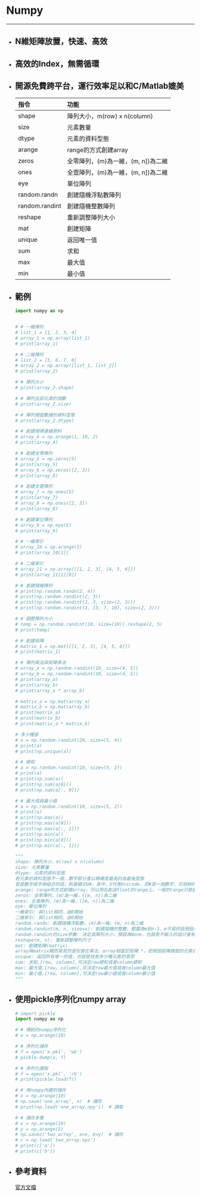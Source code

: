 # Numpy
---

+ ## N維矩陣放置，快速、高效
+ ## 高效的Index，無需循環
+ ## 開源免費跨平台，運行效率足以和C/Matlab媲美
    | 指令           | 功能                               |
    | :------------- | :--------------------------------- |
    | shape          | 陣列大小，m(row) x n(column)       |
    | size           | 元素數量                           |
    | dtype          | 元素的資料型態                     |
    | arange         | range的方式創建array               |
    | zeros          | 全零陣列，(m)為一維，(m, n])為二維 |
    | ones           | 全壹陣列，(m)為一維，(m, n])為二維 |
    | eye            | 單位陣列                           |
    | random.randn   | 創建隨機浮點數陣列                 |
    | random.randint | 創建隨機整數陣列                   |
    | reshape        | 重新調整陣列大小                   |
    | mat            | 創建矩陣                           |
    | unique         | 返回唯一值                         |
    | sum            | 求和                               |
    | max            | 最大值                             |
    | min            | 最小值                             |
+ ## 範例
    ```python
    import numpy as np


    # # 一維陣列
    # list_1 = [1, 2, 3, 4]
    # array_1 = np.array(list_1)
    # print(array_1)

    # # 二維陣列
    # list_2 = [5, 6, 7, 8]
    # array_2 = np.array([list_1, list_2])
    # print(array_2)

    # # 陣列大小
    # print(array_2.shape)

    # # 陣列全部元素的個數
    # print(array_2.size)

    # # 陣列裡面數據的資料型態
    # print(array_2.dtype)

    # # 創建規律連續資料
    # array_4 = np.arange(1, 10, 2)
    # print(array_4)

    # # 創建全零陣列
    # array_5 = np.zeros(5)
    # print(array_5)
    # array_6 = np.zeros([2, 3])
    # print(array_6)

    # # 創建全壹陣列
    # array_7 = np.ones(5)
    # print(array_7)
    # array_8 = np.ones([2, 3])
    # print(array_8)

    # # 創建單位陣列
    # array_9 = np.eye(5)
    # print(array_9)

    # # 一維索引
    # array_10 = np.arange(5)
    # print(array_10[1])

    # # 二維索引
    # array_11 = np.array([[1, 2, 3], [4, 5, 6]])
    # print(array_11[1][0])

    # # 創建隨機陣列
    # print(np.random.randn(2, 4))
    # print(np.random.randint(2, 3))
    # print(np.random.randint(2, 3, size=(2, 3)))
    # print(np.random.randint(2, [3, 7, 10], size=(2, 3)))

    # # 調整陣列大小
    # temp = np.random.randint(10, size=(10)).reshape(2, 5)
    # print(temp)

    # # 創建矩陣
    # matrix_1 = np.mat([[1, 2, 3], [4, 5, 6]])
    # print(matrix_1)

    # # 陣列乘法與矩陣乘法
    # array_a = np.random.randint(10, size=(4, 5))
    # array_b = np.random.randint(10, size=(4, 5))
    # print(array_a)
    # print(array_b)
    # print(array_a * array_b)

    # matrix_a = np.mat(array_a)
    # matrix_b = np.mat(array_b)
    # print(matrix_a)
    # print(matrix_b)
    # print(matrix_a * matrix_b)

    # 多少種值
    # a = np.random.randint(20, size=(5, 4))
    # print(a)
    # print(np.unique(a))

    # # 總和
    # a = np.random.randint(10, size=(5, 2))
    # print(a)
    # print(np.sum(a))
    # print(np.sum(a[0]))
    # print(np.sum(a[:, 0]))

    # # 最大值與最小值
    # a = np.random.randint(10, size=(5, 2))
    # print(a)
    # print(np.max(a))
    # print(np.max(a[0]))
    # print(np.max(a[:, 1]))
    # print(np.min(a))
    # print(np.min(a[0]))
    # print(np.min(a[:, 1]))

    """
    shape: 陣列大小，m(row) x n(column)
    size: 元素數量
    dtype: 元素的資料型態
    若元素的資料型態不一致，數字部分會以精確度最高的為最後型態
    若是數字與字串組合的話，則會顯示U#，其中，U代表Unicode，而#是一個數字，可容納的元素數量，這個數字每個平台會有所差異
    arange: range的方式創建array，可以用在創造float的range上，一般的range只能創造int的
    zeros: 全零陣列，(m)為一維，([m, n])為二維
    ones: 全壹陣列，(m)為一維，([m, n])為二維
    eye: 單位陣列
    一維索引: 與list相同，由0開始
    二維索引: 與list相同，由0開始
    random.randn: 創建隨機浮點數，(m)為一維，(m, n)為二維
    random.randint(m, n, size=x): 創建隨機的整數，範圍為m到n-1，m不寫的話預設是0,m與n也可以用[]來指定其數字的上下限
    random.randint的size參數: 決定其陣列大小，預設為None，也就是不輸入的話只會有一個數字
    reshape(m, n): 重新調整陣列尺寸
    mat: 創建矩陣(matrix)
    array與matrix顯而易見的差別會在乘法，array相當於矩陣.*，把兩個矩陣裡面的元素各別相乘，而matrix相當於一般矩陣相乘，第二個矩陣的row=第一個矩陣的column才行
    unique: 返回所有唯一的值，也就是找有多少種元素的意思
    sum: 求和,[row, column],可決定row總和或者column總和
    max: 最大值,[row, column],可決定row最大值或者column最大值
    min: 最小值,[row, column],可決定row最小值或者column最小值
    """
    ```

+ ## 使用pickle序列化numpy array
    ```python
    # import pickle
    import numpy as np

    # # 傳統的numpy序列化
    # x = np.arange(10)

    # # 序列化儲存
    # f = open('x.pkl', 'wb')
    # pickle.dump(x, f)

    # # 序列化讀取
    # f = open('x.pkl', 'rb')
    # print(pickle.load(f))

    # # 用numpy內建的儲存
    # x = np.arange(10)
    # np.save('one_array', x)  # 儲存
    # print(np.load('one_array.npy'))  # 讀取

    # # 儲存多筆
    # x = np.arange(10)
    # y = np.arange(5)
    # np.savez('two_array', a=x, b=y)  # 儲存
    # c = np.load('two_array.npz')
    # print(c['a'])
    # print(c['b'])
    ```

+ ## 參考資料
    [官方文檔](https://numpy.org/doc/stable/user/)